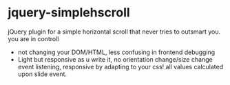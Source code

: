 # jquery-simplehscroll
jQuery plugin for a simple horizontal scroll that never tries to outsmart you. you are in controll


* not changing your DOM/HTML, less confusing in frontend debugging
* Light but responsive as u write it, no orientation change/size change event listening, responsive by adapting to your css! all values calculated upon slide event.